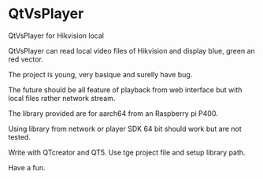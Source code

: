 # QtVsPlayer

QtVsPlayer for Hikvision local

QtVsPlayer can read local video files of Hikvision and display blue, green an red vector.

The project is young, very basique and surelly have bug.

The future should be all feature of playback from web interface but with local files rather network stream.

The library provided are for aarch64 from an Raspberry pi P400.

Using library from network or player SDK 64 bit should work but are not tested.

Write with QTcreator and QT5.
Use tge project file and setup library path.

Have a fun.
